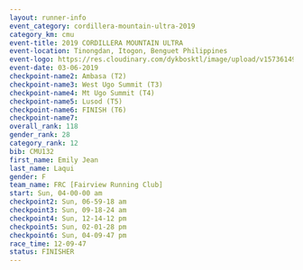 ```yaml
---
layout: runner-info 
event_category: cordillera-mountain-ultra-2019 
category_km: cmu 
event-title: 2019 CORDILLERA MOUNTAIN ULTRA 
event-location: Tinongdan, Itogon, Benguet Philippines 
event-logo: https://res.cloudinary.com/dykbosktl/image/upload/v1573614960/Logo/Cordillera-Mountain-Ultra-2019-1280_wxhrmh.jpg 
event-date: 03-06-2019 
checkpoint-name2: Ambasa (T2) 
checkpoint-name3: West Ugo Summit (T3) 
checkpoint-name4: Mt Ugo Summit (T4) 
checkpoint-name5: Lusod (T5) 
checkpoint-name6: FINISH (T6) 
checkpoint-name7: 
overall_rank: 118
gender_rank: 28
category_rank: 12
bib: CMU132
first_name: Emily Jean
last_name: Laqui
gender: F
team_name: FRC [Fairview Running Club]
start: Sun, 04-00-00 am
checkpoint2: Sun, 06-59-18 am
checkpoint3: Sun, 09-18-24 am
checkpoint4: Sun, 12-14-12 pm
checkpoint5: Sun, 02-01-28 pm
checkpoint6: Sun, 04-09-47 pm
race_time: 12-09-47
status: FINISHER
---
```

